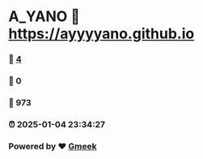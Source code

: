 # A_YANO :link: https://ayyyyano.github.io 
### :page_facing_up: [4](https://ayyyyano.github.io/tag.html) 
### :speech_balloon: 0 
### :hibiscus: 973 
### :alarm_clock: 2025-01-04 23:34:27 
### Powered by :heart: [Gmeek](https://github.com/Meekdai/Gmeek)
